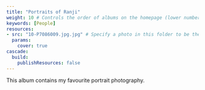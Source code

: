 ```yaml
---
title: "Portraits of Ranji"
weight: 10 # Controls the order of albums on the homepage (lower number appears first)
keywords: [People]
resources:
- src: "10-P7086009.jpg.jpg" # Specify a photo in this folder to be the album cover
  params:
    cover: true
cascade:
  build:
    publishResources: false
---
```


This album contains my favourite portrait photography.
